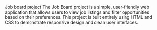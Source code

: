 Job board project
 The Job Board project is a simple, user-friendly web application that allows users to view job listings and filter opportunities based on their preferences. This project is built entirely using HTML and CSS to demonstrate responsive design and clean user interfaces.


